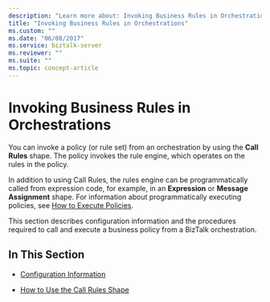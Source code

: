 ```yaml
---
description: "Learn more about: Invoking Business Rules in Orchestrations"
title: "Invoking Business Rules in Orchestrations"
ms.custom: ""
ms.date: "06/08/2017"
ms.service: biztalk-server
ms.reviewer: ""
ms.suite: ""
ms.topic: concept-article
---
```

# Invoking Business Rules in Orchestrations
You can invoke a policy (or rule set) from an orchestration by using the **Call Rules** shape. The policy invokes the rule engine, which operates on the rules in the policy.  
  
 In addition to using Call Rules, the rules engine can be programmatically called from expression code, for example, in an **Expression** or **Message Assignment** shape. For information about programmatically executing policies, see [How to Execute Policies](../core/how-to-execute-policies.md).  
  
 This section describes configuration information and the procedures required to call and execute a business policy from a BizTalk orchestration.  
  
## In This Section  
  
-   [Configuration Information](../core/configuration-information.md)  
  
-   [How to Use the Call Rules Shape](../core/how-to-use-the-call-rules-shape.md)
